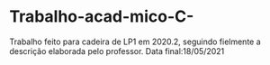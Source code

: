 # Trabalho-acad-mico-C-
Trabalho feito para cadeira de LP1 em 2020.2, seguindo fielmente a descrição elaborada pelo professor.
Data final:18/05/2021

